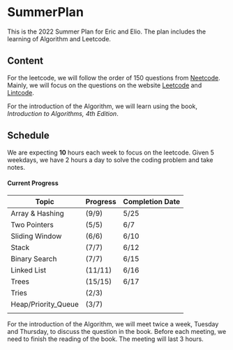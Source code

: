 # SummerPlan

This is the 2022 Summer Plan for Eric and Elio. The plan includes the learning of Algorithm and Leetcode.

## Content

For the leetcode, we will follow the order of 150 questions from [Neetcode](https://neetcode.io/). Mainly, we will focus on the questions on the website [Leetcode](https://leetcode.com/) and [Lintcode](https://www.lintcode.com/).

For the introduction of the Algorithm, we will learn using the book, *Introduction to Algorithms, 4th Edition*.

## Schedule



We are expecting **10** hours each week to focus on the leetcode. Given 5 weekdays, we have 2 hours a day to solve the coding problem and take notes.

#### Current Progress

| Topic               | Progress | Completion Date |
| ------------------- | -------- | --------------- |
| Array & Hashing     | (9/9)    | 5/25            |
| Two Pointers        | (5/5)    | 6/7             |
| Sliding Window      | (6/6)    | 6/10            |
| Stack               | (7/7)    | 6/12            |
| Binary Search       | (7/7)    | 6/15            |
| Linked List         | (11/11)  | 6/16            |
| Trees               | (15/15)  | 6/17            |
| Tries               | (2/3)    |                 |
| Heap/Priority_Queue | (3/7)    |                 |
|                     |          |                 |

For the introduction of the Algorithm, we will meet twice a week, Tuesday and Thursday, to discuss the question in the book. Before each meeting, we need to finish the reading of the book. The meeting will last 3 hours.

